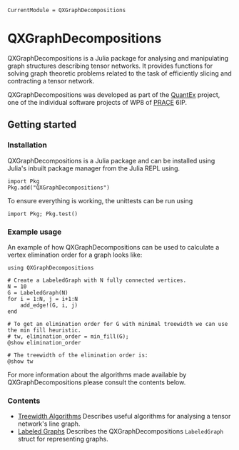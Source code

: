 ```@meta
CurrentModule = QXGraphDecompositions
```

# QXGraphDecompositions

QXGraphDecompositions is a Julia package for analysing and manipulating graph structures 
describing tensor networks. It provides functions for solving graph theoretic problems 
related to the task of efficiently slicing and contracting a tensor network.

QXGraphDecompositions was developed as part of the [QuantEx](https://github.com/JuliaQX/QXTools.jl) project, one of the individual 
software projects of WP8 of [PRACE](https://prace-ri.eu/) 6IP.


## Getting started

### Installation

QXGraphDecompositions is a Julia package and can be installed using Julia's inbuilt package 
manager from the Julia REPL using.

```
import Pkg
Pkg.add("QXGraphDecompositions")
```

To ensure everything is working, the unittests can be run using

```
import Pkg; Pkg.test()
```

### Example usage

An example of how QXGraphDecompositions can be used to calculate a vertex elimination order 
for a graph looks like:

```
using QXGraphDecompositions

# Create a LabeledGraph with N fully connected vertices.
N = 10
G = LabeledGraph(N)
for i = 1:N, j = i+1:N
    add_edge!(G, i, j)
end

# To get an elimination order for G with minimal treewidth we can use the min fill heuristic.
# tw, elimination_order = min_fill(G);
@show elimination_order

# The treewidth of the elimination order is:
@show tw
```

For more information about the algorithms made available by QXGraphDecompositions please 
consult the contents below.


### Contents

  - [Treewidth Algorithms](@ref) Describes useful algorithms for analysing a tensor network's line graph.
  - [Labeled Graphs](@ref) Describes the QXGraphDecompositions `LabeledGraph` struct for representing graphs.
